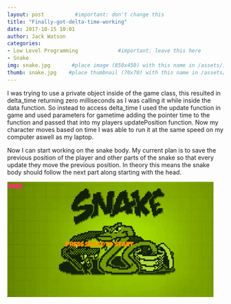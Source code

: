 ```yaml
---
layout: post          #important: don't change this
title: "Finally-got-delta-time-working"
date: 2017-10-15 10:01
author: Jack Watson
categories:
- Low Level Programming             #important: leave this here
- Snake
img: snake.jpg       #place image (850x450) with this name in /assets/img/blog/
thumb: snake.jpg    #place thumbnail (70x70) with this name in /assets/img/blog/thumbs/
---
```


<!--more-->
I was trying to use a private object inside of the game class, this resulted in delta_time returning zero milliseconds as I was calling it while inside the data function. So instead to access delta_time I used the update function in game and used parameters for gametime adding the pointer time to the function and passed that into my players updatePosition function. Now my character moves based on time I was able to run it at the same speed on my computer aswell as my laptop.

Now I can start working on the snake body. My current plan is to save the previous position of the player and other parts of the snake 
so that every update they move the previous position. In theory this means the snake body should follow the next part along starting
with the head.




![Snake using delta-time](https://github.com/JackW8335/JackW8335.github.io/blob/master/assets/img/blog/snake.gif)
